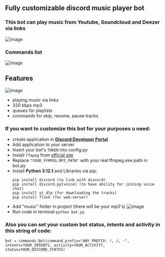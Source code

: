 ## Fully customizable discord music player bot
### This bot can play music from Youtube, Soundcloud and Deezer via links 
![image](https://github.com/yofujitsu/discord_music_bot/assets/78373273/eecd8127-e8b2-4316-baba-b66f063691fe)
### Commands list
![image](https://github.com/yofujitsu/discord_music_bot/assets/78373273/e592c2dc-3a3f-4d13-878b-bdcbbd8cc3d4)
## Features
![image](https://github.com/yofujitsu/discord_music_bot/assets/78373273/461d4d25-8a32-4b40-a88f-8247ac95d72c)
- playing music via links
- 320 kbps mp3
- queues for playlists
- commands for skip, resume, pause tracks
### If you want to customize this bot for your purposes u need:
- create application in [**Discord Developer Portal**](https://discord.com/developers/)
- Add application to your server
- Insert your bot's `TOKEN` into config.py
- Install `ffmpeg` from [official site](https://ffmpeg.org/)
- Replace `"YOUR_FFMPEG.MP3_PATH"` with your real ffmpeg.exe path in bot.py
- Install **Python 3.12.1** and Libraries via pip:
  ```
  pip install discord (to link with discord)
  pip install discord.py[voice] (to have ability for joining voice chat)
  pip install yt_dlp (for downloading the tracks)
  pip install flask (for web-server)
  ```
- Add "music" folder in project (there will be your mp3's)
![image](https://github.com/yofujitsu/discord_music_bot/assets/78373273/dbf31937-8fb5-44a0-948d-22c83a25aa43)
- Run code in terminal `python bot.py`
### Also you can set your custom bot status, intents and activity in this string of code:
```
bot = commands.Bot(command_prefix="ANY PREFIX: !, /, -", intents=YOUR_INTENTS, activity=YOUR_ACTIVITY, status=YOUR_DISCORD_STATUS)
```
